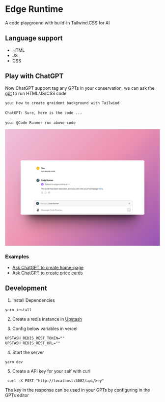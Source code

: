 # Edge Runtime

A code playground with build-in Tailwind.CSS for AI

## Language support
* HTML
* JS
* CSS


## Play with ChatGPT

Now ChatGPT support tag any GPTs in your conservation, we can ask the [gpt](https://chat.openai.com/g/g-NFQikIaKU-code-runner) to run HTML/JS/CSS code

```
you: How to create graident background with Tailwind 

ChatGPT: Sure, here is the code ...

you: @Code Runner run above code
```

![use-with-chat-gpt](./public/images/chat-gpt.png)


### Examples
* [Ask ChatGPT to create home-page](https://www.edgeruntime.ai/html/AY9YDAtysKdC)
* [Ask ChatGPT to create price cards](https://www.edgeruntime.ai/html/ziRAEGxZTSdr)

## Development

1. Install Dependencies
```
yarn install
```

2. Create a redis instance in [Upstash](https://upstash.com/)

3. Config below variables in vercel

```
UPSTASH_REDIS_REST_TOKEN=""
UPSTASH_REDIS_REST_URL=""
```
4. Start the server
```
yarn dev
```

5. Create a API key for your self with curl
```
 curl -X POST "http://localhost:3002/api/key"
```

The key in the response can be used in your GPTs by configuring in the GPTs editor

